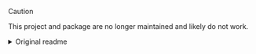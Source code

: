 > [!CAUTION]
> This project and package are no longer maintained and likely do not work.

<details>
  <summary>Original readme</summary>

# clnotify

clnotify is a golang application to notify on Craigslist posts matching specific terms to a Discord webhook.

## Usage

A configuration file is required:

`craigslist.area_id` can be found by searching: https://reference.craigslist.org/Areas
`search_distance` is in KM
`searches[].categories` can be found here: https://github.com/ecnepsnai/craigslist/blob/main/categories.md

For example, the following looks for "vintage" and "retro" in the computers for sale category of Vancouver's craigslist

```json
{
    "craigslist": {
        "area_id": 16,
        "latitude": 49.2810,
        "longitude": -123.0400,
        "search_distance": 30
    },
    "discord": {
        "webhook_url": "https://discord.com/api/webhooks/..."
    },
    "searches": [
        {
            "categories": [ "sya" ],
            "query": "retro",
            "name": "Retro Computers"
        },
        {
            "categories": [ "sya" ],
            "query": "vintage",
            "name": "Vintage Computers",
            "ignore": [
                "dell"
            ]
        }
    ]
}
```

</details>
